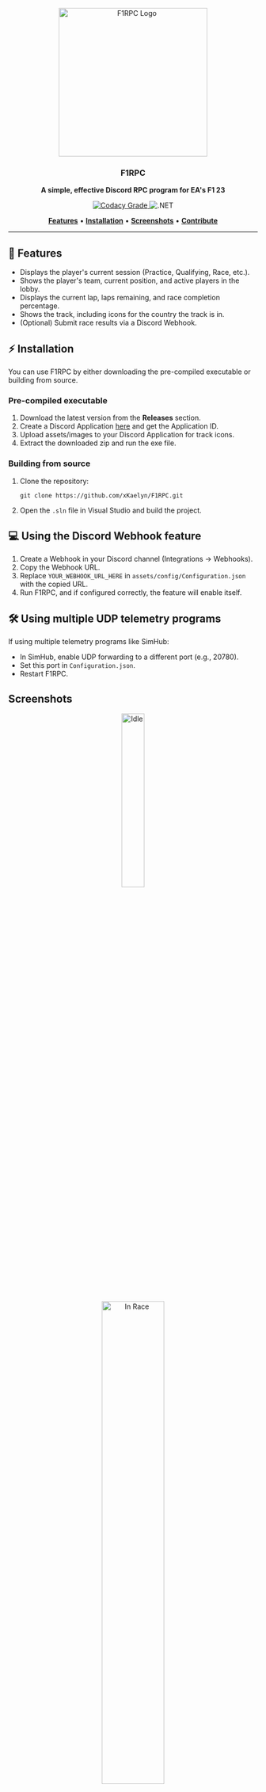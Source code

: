 
<p align="center">
  <a href="https://github.com/xKaelyn/F1RPC">
    <img src="https://upload.wikimedia.org/wikipedia/commons/3/33/F1.svg" alt="F1RPC Logo" width="300">
  </a>
</p>

<h3 align="center"><b>F1RPC</b></h3>
<p align="center"><b>A simple, effective Discord RPC program for EA's F1 23</b></p>

<p align="center">
<a href="https://app.codacy.com/gh/xKaelyn/F1RPC/dashboard?utm_source=gh&utm_medium=referral&utm_content=&utm_campaign=Badge_grade">
<img alt="Codacy Grade" src="https://img.shields.io/codacy/grade/2a839beeb5744eb99d05d22e54b2f6ce?style=for-the-badge&logo=codacy">
</a>
<img alt=".NET" src="https://img.shields.io/badge/built%20with%20.NET-5C2D91?style=for-the-badge&logo=dotnet">
</p>

<p align="center">
    <a href="#-features"><b>Features</b></a> •
    <a href="#%EF%B8%8F-installation"><b>Installation</b></a> •
    <a href="#screenshots"><b>Screenshots</b></a> •
    <a href="#%E2%9D%A4-contribute"><b>Contribute</b></a>
</p>

---

## 🚀 Features

- Displays the player's current session (Practice, Qualifying, Race, etc.).
- Shows the player's team, current position, and active players in the lobby.
- Displays the current lap, laps remaining, and race completion percentage.
- Shows the track, including icons for the country the track is in.
- (Optional) Submit race results via a Discord Webhook.

## ⚡ Installation

You can use F1RPC by either downloading the pre-compiled executable or building from source.

### Pre-compiled executable
1. Download the latest version from the **Releases** section.
2. Create a Discord Application [here](https://discord.com/developers/applications) and get the Application ID.
3. Upload assets/images to your Discord Application for track icons.
4. Extract the downloaded zip and run the exe file.

### Building from source
1. Clone the repository:
   ```
   git clone https://github.com/xKaelyn/F1RPC.git
   ```
2. Open the `.sln` file in Visual Studio and build the project.

## 💻 Using the Discord Webhook feature

1. Create a Webhook in your Discord channel (Integrations → Webhooks).
2. Copy the Webhook URL.
3. Replace `YOUR_WEBHOOK_URL_HERE` in `assets/config/Configuration.json` with the copied URL.
4. Run F1RPC, and if configured correctly, the feature will enable itself.

## 🛠️ Using multiple UDP telemetry programs

If using multiple telemetry programs like SimHub:
- In SimHub, enable UDP forwarding to a different port (e.g., 20780).
- Set this port in `Configuration.json`.
- Restart F1RPC.

## Screenshots

<p align="center">
    <img src="https://github.com/xKaelyn/F1RPC/assets/20905508/70b8ef9f-d09d-46f3-a63d-9bdaf34743d9" alt="Idle" width="30%">
    <br><br>
    <img src="https://github.com/xKaelyn/F1RPC/assets/20905508/7cd153dc-9d35-4d0e-830c-45b9de31d362" alt="In Race" width="50%">
    <br><br>
    <img src="https://github.com/xKaelyn/F1RPC/assets/20905508/c462ef47-cad0-4f26-b58b-7bdb32e8c2ba" alt="Final Classification" width="50%">
    <br><br>
    <img src="https://github.com/xKaelyn/F1RPC/assets/20905508/ee8ab758-613b-4da0-9673-28b5431e2e8f" alt="Discord Embed" width="80%">
</p>

## ❤️ Contribute

Contributions are welcome! Clone the repo, and feel free to submit pull requests, fix bugs, or improve the code. Ensure you use **Visual Studio** for development.

---

**Built with:**
- Microsoft Visual Studio 2022
- [f1-sharp](https://github.com/gvescu/f1-sharp) by gvescu
- [net-discord-rpc](https://github.com/HeroesReplay/net-discord-rpc) by HeroesReplay
- [CSharpDiscordWebhook](https://github.com/N4T4NM/CSharpDiscordWebhook) by N4T4NM
- [iso-country-flags-svg-collection](https://github.com/joielechong/iso-country-flags-svg-collection?tab=readme-ov-file) by joielechong
